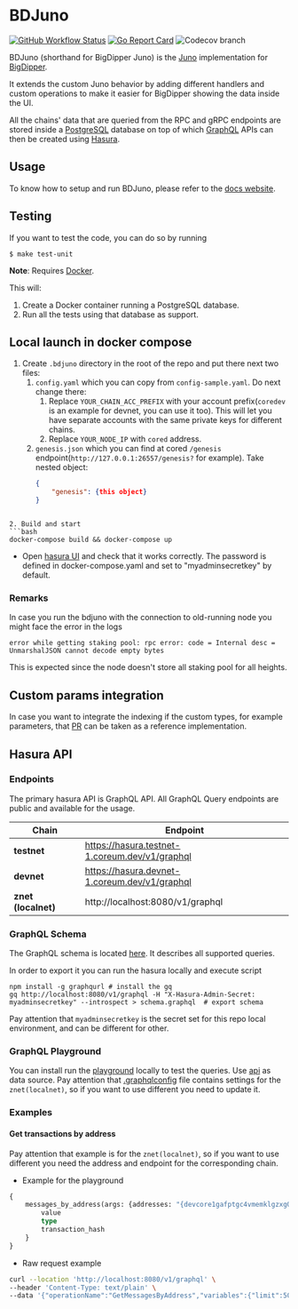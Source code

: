 # BDJuno

[![GitHub Workflow Status](https://img.shields.io/github/workflow/status/forbole/bdjuno/Tests)](https://github.com/forbole/bdjuno/actions?query=workflow%3ATests)
[![Go Report Card](https://goreportcard.com/badge/github.com/forbole/bdjuno)](https://goreportcard.com/report/github.com/forbole/bdjuno)
![Codecov branch](https://img.shields.io/codecov/c/github/forbole/bdjuno/cosmos/v0.40.x)

BDJuno (shorthand for BigDipper Juno) is the [Juno](https://github.com/forbole/juno) implementation
for [BigDipper](https://github.com/forbole/big-dipper).

It extends the custom Juno behavior by adding different handlers and custom operations to make it easier for BigDipper
showing the data inside the UI.

All the chains' data that are queried from the RPC and gRPC endpoints are stored inside
a [PostgreSQL](https://www.postgresql.org/) database on top of which [GraphQL](https://graphql.org/) APIs can then be
created using [Hasura](https://hasura.io/).

## Usage

To know how to setup and run BDJuno, please refer to
the [docs website](https://docs.bigdipper.live/cosmos-based/parser/overview/).

## Testing

If you want to test the code, you can do so by running

```shell
$ make test-unit
```

**Note**: Requires [Docker](https://docker.com).

This will:

1. Create a Docker container running a PostgreSQL database.
2. Run all the tests using that database as support.

## Local launch in docker compose

1. Create `.bdjuno` directory in the root of the repo and put there next two files:
    1. `config.yaml` which you can copy from `config-sample.yaml`. Do next change there:
        1. Replace `YOUR_CHAIN_ACC_PREFIX` with your account prefix(`coredev` is an example for devnet, you can use it
           too). This will let you have separate accounts with the same private keys for different chains.
        2. Replace `YOUR_NODE_IP` with `cored` address.
    2. `genesis.json` which you can find at cored `/genesis` endpoint(`http://127.0.0.1:26557/genesis?` for example).
       Take nested object:
       ```json
       {
           "genesis": {this object}
       }

```
   
2. Build and start
```bash
docker-compose build && docker-compose up
```

* Open [hasura UI](http://localhost:8080/console) and check that it works correctly.
  The password is defined in docker-compose.yaml and set to "myadminsecretkey" by default.

### Remarks

In case you run the bdjuno with the connection to old-running node you might face the error in the logs

```
error while getting staking pool: rpc error: code = Internal desc = UnmarshalJSON cannot decode empty bytes
```

This is expected since the node doesn't store all staking pool for all heights.

## Custom params integration

In case you want to integrate the indexing if the custom types, for example parameters,
that [PR](https://github.com/CoreumFoundation/bdjuno/pull/4)
can be taken as a reference implementation.

## Hasura API

### Endpoints

The primary hasura API is GraphQL API. All GraphQL Query endpoints are public and available for the usage.

| Chain               | Endpoint                                       |           
|---------------------|------------------------------------------------| 
| **testnet**         | https://hasura.testnet-1.coreum.dev/v1/graphql | 
| **devnet**          | https://hasura.devnet-1.coreum.dev/v1/graphql  |   
| **znet (localnet)** | http://localhost:8080/v1/graphql               |  

### GraphQL Schema

The GraphQL schema is located [here](./hasura/api/schema.graphql). It describes all supported queries.

In order to export it you can run the hasura locally and execute script

```
npm install -g graphqurl # install the gq
gq http://localhost:8080/v1/graphql -H "X-Hasura-Admin-Secret: myadminsecretkey" --introspect > schema.graphql  # export schema
```

Pay attention that `myadminsecretkey` is the secret set for this repo local environment, and can be different for other.

### GraphQL Playground

You can install run the [playground](https://github.com/graphql/graphql-playground) locally to test the queries.
Use [api](./hasura/api) as data source. Pay attention that [.graphqlconfig](./hasura/api/.graphqlconfig) file contains
settings for the `znet(localnet)`, so if
you want to use different you need to update it.

### Examples

#### Get transactions by address

Pay attention that example is for the `znet(localnet)`, so if you want to use different you need the address and
endpoint for the corresponding chain.

* Example for the playground

```graphql
{
    messages_by_address(args: {addresses: "{devcore1gafptgc4vmemklgzxg0d9acmj7p2lv55w7nfxj}", limit: "50", offset: "0", types: "{}"}) {
        value
        type
        transaction_hash
    }
}
```

* Raw request example

```bash
curl --location 'http://localhost:8080/v1/graphql' \
--header 'Content-Type: text/plain' \
--data '{"operationName":"GetMessagesByAddress","variables":{"limit":50,"offset":0,"types":"{}","address":"{devcore1gafptgc4vmemklgzxg0d9acmj7p2lv55w7nfxj}"},"query":"query GetMessagesByAddress($address: _text, $limit: bigint = 50, $offset: bigint = 0, $types: _text = \"{}\") {\n  messagesByAddress: messages_by_address(\n    args: {addresses: $address, types: $types, limit: $limit, offset: $offset}\n  ) {\n    transaction {\n      height\n      hash\n      success\n      messages\n      logs\n      block {\n        height\n        timestamp\n        __typename\n      }\n      __typename\n    }\n    __typename\n  }\n}\n"}'
```

